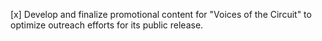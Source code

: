 [x] Develop and finalize promotional content for "Voices of the Circuit" to optimize outreach efforts for its public release.